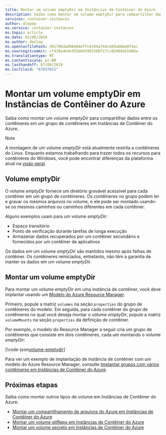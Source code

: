 ```yaml
---
title: Montar um volume emptyDir em Instâncias de Contêiner do Azure
description: Saiba como montar um volume emptyDir para compartilhar dados entre os contêineres em um grupo de contêineres em Instâncias de Contêiner do Azure
services: container-instances
author: dlepow
ms.service: container-instances
ms.topic: article
ms.date: 02/08/2018
ms.author: danlep
ms.openlocfilehash: d91706da898e84effc6194a74dce69a66be0f4ac
ms.sourcegitcommit: cf438e4b4e351b64fd0320bf17cc02489e61406a
ms.translationtype: MT
ms.contentlocale: pt-BR
ms.lasthandoff: 07/08/2019
ms.locfileid: "67657621"
---
```

# <a name="mount-an-emptydir-volume-in-azure-container-instances"></a>Montar um volume emptyDir em Instâncias de Contêiner do Azure

Saiba como montar um volume *emptyDir* para compartilhar dados entre os contêineres em um grupo de contêineres em Instâncias de Contêiner do Azure.

> [!NOTE]
> A montagem de um volume *emptyDir* está atualmente restrita a contêineres do Linux. Enquanto estamos trabalhando para trazer todos os recursos para contêineres do Windows, você pode encontrar diferenças da plataforma atual na [visão geral](container-instances-overview.md#linux-and-windows-containers).

## <a name="emptydir-volume"></a>Volume emptyDir

O volume *emptyDir* fornece um diretório gravável acessível para cada contêiner em um grupo de contêineres. Os contêineres no grupo podem ler e gravar os mesmos arquivos no volume, e ele pode ser montado usando-se os mesmos caminhos ou caminhos diferentes em cada contêiner.

Alguns exemplos usam para um volume *emptyDir*:

* Espaço transitório
* Ponto de verificação durante tarefas de longa execução
* Armazenar dados recuperados por um contêiner secundário e fornecidos por um contêiner de aplicativos

Os dados em um volume *emptyDir* são mantidos mesmo após falhas de contêiner. Os contêineres reiniciados, entretanto, não têm a garantia de manter os dados em um volume *emptyDir*.

## <a name="mount-an-emptydir-volume"></a>Montar um volume emptyDir

Para montar um volume emptyDir em uma instância de contêiner, você deve implantar usando um [Modelo do Azure Resource Manager](/azure/templates/microsoft.containerinstance/containergroups).

Primeiro, popule a matriz `volumes` na seção `properties` do grupo de contêineres do modelo. Em seguida, para cada contêiner do grupo de contêineres no qual você deseja montar o volume *emptyDir*, popule a matriz `volumeMounts` na seção `properties` da definição de contêiner.

Por exemplo, o modelo do Resource Manager a seguir cria um grupo de contêineres que consiste em dois contêineres, cada um montando o volume *emptyDir*:

<!-- https://github.com/Azure/azure-docs-json-samples/blob/master/container-instances/aci-deploy-volume-emptydir.json -->
[!code-json[volume-emptydir](~/azure-docs-json-samples/container-instances/aci-deploy-volume-emptydir.json)]

Para ver um exemplo de implantação de instância de contêiner com um modelo do Azure Resource Manager, consulte [Implantar grupos com vários contêineres em Instâncias de Contêiner do Azure](container-instances-multi-container-group.md).

## <a name="next-steps"></a>Próximas etapas

Saiba como montar outros tipos de volume em Instâncias de Contêiner do Azure:

* [Montar um compartilhamento de arquivos do Azure em Instâncias de Contêiner do Azure](container-instances-volume-azure-files.md)
* [Montar um volume gitRepo em Instâncias de Contêiner do Azure](container-instances-volume-gitrepo.md)
* [Montar um volume secreto em Instâncias de Contêiner do Azure](container-instances-volume-secret.md)
